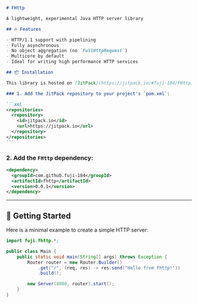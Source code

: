 ````markdown
# FHttp

A lightweight, experimental Java HTTP server library

## 🔥 Features

- HTTP/1.1 support with pipelining
- Fully asynchronous
- No object aggregation (no `FullHttpRequest`)
- Multicore by default
- Ideal for writing high performance HTTP services

## 📦 Installation

This library is hosted on [JitPack](https://jitpack.io/#fuji-184/FHttp).

### 1. Add the JitPack repository to your project's `pom.xml`:

```xml
<repositories>
  <repository>
    <id>jitpack.io</id>
    <url>https://jitpack.io</url>
  </repository>
</repositories>
```
````

### 2. Add the `FHttp` dependency:

```xml
<dependency>
  <groupId>com.github.fuji-184</groupId>
  <artifactId>fhttp</artifactId>
  <version>0.0.1</version>
</dependency>
```

---

## 🚀 Getting Started

Here is a minimal example to create a simple HTTP server:

```java
import fuji.fhttp.*;

public class Main {
    public static void main(String[] args) throws Exception {
        Router router = new Router.Builder()
            .get("/", (req, res) -> res.send("Hello from fhttp!"))
            .build();

        new Server(8080, router).start();
    }
}
```
